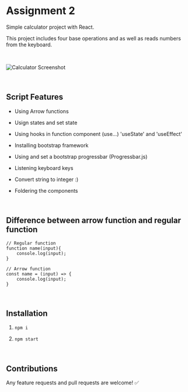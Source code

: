 # Assignment 2

Simple calculator project with React.

This project includes four base operations and as well as reads numbers from the keyboard.

<br>

![Calculator Screenshot](https://i.imgur.com/dvgkwOa.gif)

<br>

## Script Features

- Using Arrow functions

- Usign states and set state

- Using hooks in function component (use...) 'useState' and 'useEffect'

- Installing bootstrap framework

- Using and set a bootstrap progressbar (Progressbar.js)

- Listening keyboard keys

- Convert string to integer :)

- Foldering the components

<br>

## Difference between arrow function and regular function

```
// Regular function
function name(input){
    console.log(input);
}

// Arrow function
const name = (input) => {
    console.log(input);
}
```

<br>


## Installation

1. `npm i`

2. `npm start`

<br>

## Contributions

Any feature requests and pull requests are welcome!  :white_check_mark:
